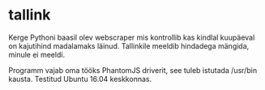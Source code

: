 # tallink
Kerge Pythoni baasil olev webscraper mis kontrollib kas kindlal kuupäeval on kajutihind madalamaks läinud. Tallinkile meeldib hindadega mängida, minule ei meeldi.

Programm vajab oma tööks PhantomJS driverit, see tuleb istutada /usr/bin kausta. Testitud Ubuntu 16.04 keskkonnas.
